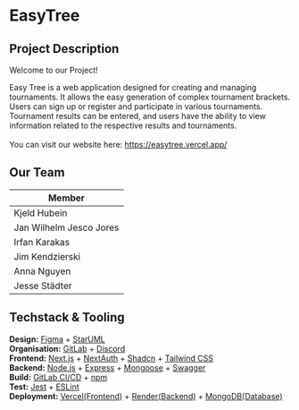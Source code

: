 # EasyTree

## Project Description

Welcome to our Project!

Easy Tree is a web application designed for creating and managing tournaments. It allows the easy generation of complex tournament brackets. Users can sign up or register and participate in various tournaments. Tournament results can be entered, and users have the ability to view information related to the respective results and tournaments.
\
\
You can visit our website here: https://easytree.vercel.app/

## Our Team

| Member |
|---|
| Kjeld Hubein |
| Jan Wilhelm Jesco Jores |
| Irfan Karakas |
| Jim Kendzierski |
| Anna Nguyen |
| Jesse Städter |

## Techstack & Tooling

**Design:** [Figma](https://www.figma.com/de/) + [StarUML](https://staruml.io/)   
**Organisation:** [GitLab](https://about.gitlab.com/) + [Discord](https://discord.com/)   
**Frontend:** [Next.js](https://nextjs.org/) + [NextAuth](https://next-auth.js.org/configuration/nextjs) + [Shadcn](https://ui.shadcn.com/) + [Tailwind CSS](https://tailwindcss.com/)   
**Backend:** [Node.js](https://nodejs.org/en) + [Express](https://expressjs.com/de/) + [Mongoose](https://mongoosejs.com/) + [Swagger](https://swagger.io/)   
**Build:** [GitLab CI/CD](https://docs.gitlab.com/ee/ci/) + [npm](https://www.npmjs.com/)   
**Test:** [Jest](https://jestjs.io/) + [ESLint](https://eslint.org/)   
**Deployment:** [Vercel(Frontend)](https://vercel.com/) + [Render(Backend)](https://render.com/) + [MongoDB(Database)](https://www.mongodb.com/)
